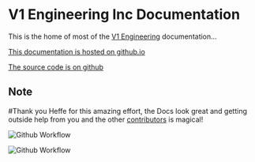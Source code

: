 V1 Engineering Inc Documentation
================================

This is the home of most of the [V1 Engineering](https://www.v1engineering.com/) documentation...

[This documentation is hosted on
github.io](https://docs.v1engineering.com)

[The source code is on github](https://github.com/V1EngineeringInc/V1EngineeringInc-Docs)

## Note 

#Thank you Heffe for this amazing effort, the Docs look great and getting outside help from you and the other [contributors](https://docs.v1engineering.com/#contributors) is magical! 

![Github Workflow](https://github.com/V1EngineeringInc/V1EngineeringInc-Docs/actions/workflows/build.yml/badge.svg)

![Github Workflow](https://github.com/V1EngineeringInc/V1EngineeringInc-Docs/actions/workflows/deploy.yml/badge.svg)
